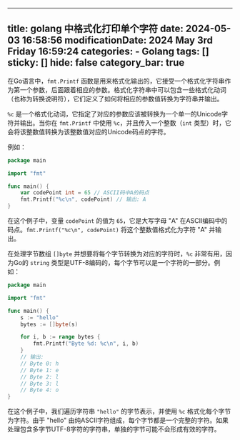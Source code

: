 
---
title: golang 中格式化打印单个字符
date: 2024-05-03 16:58:56
modificationDate: 2024 May 3rd Friday 16:59:24
categories: 
	- Golang
tags: []
sticky: []
hide: false
category_bar: true
---

在Go语言中，`fmt.Printf` 函数是用来格式化输出的，它接受一个格式化字符串作为第一个参数，后面跟着相应的参数。格式化字符串中可以包含一些格式化动词（也称为转换说明符），它们定义了如何将相应的参数值转换为字符串并输出。

`%c` 是一个格式化动词，它指定了对应的参数应该被转换为一个单一的Unicode字符并输出。当你在 `fmt.Printf` 中使用 `%c`，并且传入一个整数（`int` 类型）时，它会将该整数值转换为该整数值对应的Unicode码点的字符。

例如：

```go
package main

import "fmt"

func main() {
    var codePoint int = 65 // ASCII码中A的码点
    fmt.Printf("%c\n", codePoint) // 输出: A
}
```

在这个例子中，变量 `codePoint` 的值为 `65`，它是大写字母 "A" 在ASCII编码中的码点。`fmt.Printf("%c\n", codePoint)` 将这个整数值格式化为字符 "A" 并输出。

在处理字节数组 `[]byte` 并想要将每个字节转换为对应的字符时，`%c` 非常有用，因为Go的 `string` 类型是UTF-8编码的，每个字节可以是一个字符的一部分。例如：

```go
package main

import "fmt"

func main() {
    s := "hello"
    bytes := []byte(s)

    for i, b := range bytes {
        fmt.Printf("Byte %d: %c\n", i, b)
    }
    // 输出:
    // Byte 0: h
    // Byte 1: e
    // Byte 2: l
    // Byte 3: l
    // Byte 4: o
}
```

在这个例子中，我们遍历字符串 `"hello"` 的字节表示，并使用 `%c` 格式化每个字节为字符。由于 "hello" 由纯ASCII字符组成，每个字节都是一个完整的字符。如果处理包含多字节UTF-8字符的字符串，单独的字节可能不会形成有效的字符。